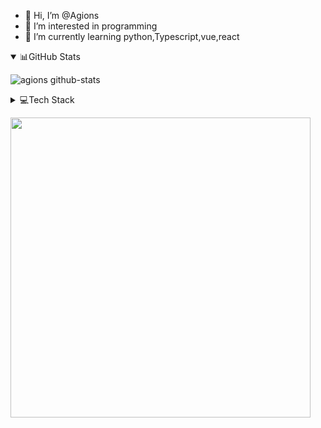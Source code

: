 - 👋 Hi, I’m @Agions
- 👀 I’m interested in programming
- 🌱 I’m currently learning python,Typescript,vue,react

<details open>
  <summary>📊GitHub Stats</summary>

  ![agions github-stats](https://stats.dooboo.io/api/github-stats-advanced?login=agions)

</details>

<details>
  <summary>💻Tech Stack</summary>
  
  ![React](https://img.shields.io/badge/react-%2320232a.svg?style=for-the-badge&logo=react&logoColor=%2361DAFB)
  ![React Native](https://img.shields.io/badge/react_native-%2320232a.svg?style=for-the-badge&logo=react&logoColor=%2361DAFB) 
  ![Expo](https://img.shields.io/badge/expo-1C1E24?style=for-the-badge&logo=expo&logoColor=#D04A37)
  ![TypeScript](https://img.shields.io/badge/typescript-%23007ACC.svg?style=for-the-badge&logo=typescript&logoColor=white)
  ![Python](https://img.shields.io/badge/python-%23007ACC.svg?style=for-the-badge&logo=python&logoColor=white)
  
</details>

<a href="https://stats.dooboo.io"><img src="https://github-readme-stats.vercel.app/api?username=agions&show_icons=true&theme=radical" width="480" /></a>
<!---
Agions/Agions is a ✨ special ✨ repository because its `README.md` (this file) appears on your GitHub profile.
You can click the Preview link to take a look at your changes.
--->
